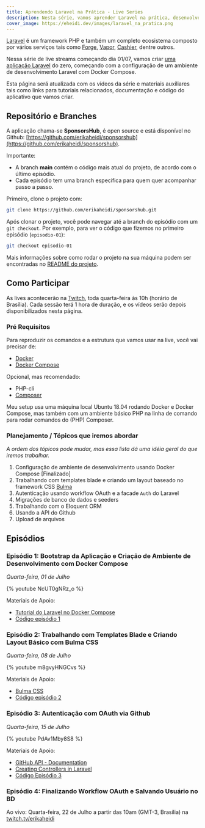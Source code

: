 ```yaml
---
title: Aprendendo Laravel na Prática - Live Series
description: Nesta série, vamos aprender Laravel na prática, desenvolvendo um aplicativo do zero.
cover_image: https://eheidi.dev/images/laravel_na_pratica.png
---
```


[Laravel](https://laravel.com) é um framework PHP e também um completo ecosistema composto por vários serviços tais como [Forge](https://forge.laravel.com/), [Vapor](https://vapor.laravel.com/), [Cashier](https://laravel.com/docs/7.x/billing), dentre outros.

Nessa série de live streams começando dia 01/07, vamos criar [uma aplicação Laravel](https://github.com/erikaheidi/sponsorshub) do zero, começando com a configuração de um ambiente de desenvolvimento Laravel com Docker Compose.

Esta página será atualizada com os vídeos da série e materiais auxiliares tais como links para tutoriais relacionados, documentação e código do aplicativo que vamos criar.

## Repositório e Branches

A aplicação chama-se **SponsorsHub**, é open source e está disponível no Github: [https://github.com/erikaheidi/sponsorshub](https://github.com/erikaheidi/sponsorshub). 

Importante:
- A branch **main** contém o código mais atual do projeto, de acordo com o último episódio.
- Cada episódio tem uma branch específica para quem quer acompanhar passo a passo.

Primeiro, clone o projeto com:

```bash
git clone https://github.com/erikaheidi/sponsorshub.git
```

Após clonar o projeto, você pode navegar até a branch do episódio com um `git checkout`. Por exemplo, para ver o código que fizemos no primeiro episódio (`episodio-01`):

```bash
git checkout episodio-01
```

Mais informações sobre como rodar o projeto na sua máquina podem ser encontradas no [README do projeto](https://github.com/erikaheidi/sponsorshub/blob/episodio-01/README.md).

## Como Participar

As lives acontecerão na [Twitch](https://twitch.tv/erikaheidi), toda quarta-feira às 10h (horário de Brasília). Cada sessão terá 1 hora de duração, e os vídeos serão depois disponibilizados nesta página.

### Pré Requisitos

Para reproduzir os comandos e a estrutura que vamos usar na live, você vai precisar de:

- [Docker](https://www.digitalocean.com/community/tutorials/how-to-install-and-use-docker-on-ubuntu-20-04)
- [Docker Compose](https://www.digitalocean.com/community/tutorials/how-to-install-and-use-docker-compose-on-ubuntu-20-04)

Opcional, mas recomendado:

- PHP-cli
- [Composer](https://www.digitalocean.com/community/tutorials/how-to-install-and-use-composer-on-ubuntu-20-04)

Meu setup usa uma máquina local Ubuntu 18.04 rodando Docker e Docker Compose, mas também com um ambiente básico PHP na linha de comando para rodar comandos do (PHP) Composer.

### Planejamento / Tópicos que iremos abordar
_A ordem dos tópicos pode mudar, mas essa lista dá uma idéia geral do que iremos trabalhar._

1. Configuração de ambiente de desenvolvimento usando Docker Compose [Finalizado]
2. Trabalhando com templates blade e criando um layout baseado no framework CSS [Bulma](https://bulma.io/)
3. Autenticação usando workflow OAuth e a facade `Auth` do Laravel
4. Migrações de banco de dados e seeders
5. Trabalhando com o Eloquent ORM
6. Usando a API do Github
7. Upload de arquivos


## Episódios

### Episódio 1: Bootstrap da Aplicação e Criação de Ambiente de Desenvolvimento com Docker Compose
_Quarta-feira, 01 de Julho_

{% youtube NcUT0gNRz_o %}

Materiais de Apoio:

- [Tutorial do Laravel no Docker Compose](https://www.digitalocean.com/community/tutorials/how-to-install-and-set-up-laravel-with-docker-compose-on-ubuntu-20-04)
- [Código episódio 1](https://github.com/erikaheidi/sponsorshub/tree/episodio-01)

### Episódio 2: Trabalhando com Templates Blade e Criando Layout Básico com Bulma CSS
_Quarta-feira, 08 de Julho_

{% youtube m8gvyHNGCvs %}

Materiais de Apoio:

- [Bulma CSS](https://bulma.io)
- [Código episódio 2](https://github.com/erikaheidi/sponsorshub/tree/episodio-02)


### Episódio 3: Autenticação com OAuth via Github

_Quarta-feira, 15 de Julho_

{% youtube PdAv1Mby8S8 %}

Materiais de Apoio:

- [GitHub API - Documentation](https://docs.github.com/en/developers/apps/authorizing-oauth-apps)
- [Creating Controllers in Laravel](https://laravel.com/docs/7.x/controllers)
- [Código Episódio 3](https://github.com/erikaheidi/sponsorshub/tree/episodio-03)

### Episódio 4: Finalizando Workflow OAuth e Salvando Usuário no BD

Ao vivo: Quarta-feira, 22 de Julho a partir das 10am (GMT-3, Brasília) na [twitch.tv/erikaheidi](twitch.tv/erikaheidi)